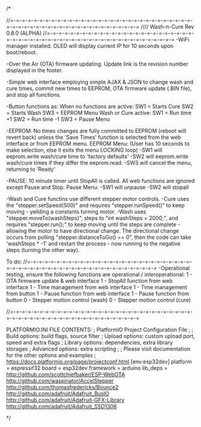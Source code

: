 /*

//=-=-=-=-=-=-=-=-=-=-=-=-=-=-=-=-=-=-=-=-=-=-=-=-=-=-=-=-=-=-=-=-=-=-=-=-=-=-=-=-=-=-=-=-=-=-=-=-=-=-=-=-=-=
//// Wash-n-Cure Rev 0.8.0 (ALPHA)
//=-=-=-=-=-=-=-=-=-=-=-=-=-=-=-=-=-=-=-=-=-=-=-=-=-=-=-=-=-=-=-=-=-=-=-=-=-=-=-=-=-=-=-=-=-=-=-=-=-=-=-=-=-=
-WiFi manager installed. OLED will display current IP for 10 seconds upon boot/reboot.

-Over the Air (OTA) firmware updating. Update link is the revision number displayed in the footer.

-Simple web interface employing simple AJAX & JSON to change wash and cure times, commit new times
 to EEPROM, OTA firmware update (.BIN file), and stop all functions.

-Button functions as:
         When no functions are active: SW1 = Starts Cure        SW2 = Starts Wash       SW3 = EEPROM Menu
         Wash or Cure active:          SW1 = Run time +1        SW2 = Run time -1       SW3 = Pause Menu

-EEPROM: No times changes are fully committed to EEPROM (reboot will revert back) unless the 'Save Times'
         function is selected from the web interface or from EEPROM menu.
         EEPROM Menu: (User has 10 seconds to make selection, else it exits the menu LOCKING loop)
        -SW1 will eeprom.write wash/cure time to 'factory defaults'
        -SW2 will eeprom.write wash/cure times if they differ the eeprom.read.
        -SW3 will cancel the menu, returning to 'Ready'

-PAUSE: 10 minute timer until StopAll is called. All web functions are ignored except Pause and Stop.
        Pause Menu:
        -SW1 will unpause
        -SW2 will stopall

-Wash and Cure functins use different stepper motor controls.
-Cure uses the "stepper.setSpeed(500)" and requires "stepper.runSpeed()" to keep moving - yeilding a
 constants turning motor.
-Wash uses "stepper.moveTo(washSteps)", steps to "int washSteps = 2000;", and requires
 "stepper.run();" to keep moving until the steps are complete - allowing the motor to have directional
 change. The directional change occurs from polling "stepper.distanceToGo() == 0", then the code can
 take 'washSteps * -1' and restart the process - now running to the negative steps (turning the other way).


To do:
//=-=-=-=-=-=-=-=-=-=-=-=-=-=-=-=-=-=-=-=-=-=-=-=-=-=-=-=-=-=-=-=-=-=-=-=-=-=-=-=-=-=-=-=-=-=-=-=-=-=-=-=-=-=
-Operational testing, ensure the following functions are operational / interoperational:
    1 - OTA firmware update & web interface
    1 - StopAll function from web interface
    1 - Time management from web interface
    1 - Time management from button
    1 - Pause function from web interface
    1 - Pause function from button
    0 - Stepper motion control (wash)
    0 - Stepper motion control (cure)

//=-=-=-=-=-=-=-=-=-=-=-=-=-=-=-=-=-=-=-=-=-=-=-=-=-=-=-=-=-=-=-=-=-=-=-=-=-=-=-=-=-=-=-=-=-=-=-=-=-=-=-=-=-=

PLATFORMIO.INI FILE CONTENTS:
; PlatformIO Project Configuration File
;
;   Build options: build flags, source filter
;   Upload options: custom upload port, speed and extra flags
;   Library options: dependencies, extra library storages
;   Advanced options: extra scripting
;
; Please visit documentation for the other options and examples
; https://docs.platformio.org/page/projectconf.html
[env:esp32dev]
platform = espressif32
board = esp32dev
framework = arduino
lib_deps =
        http://github.com/scottchiefbaker/ESP-WebOTA
        http://github.com/waspinator/AccelStepper
        http://github.com/thomasfredericks/Bounce2
        http://github.com/adafruit/Adafruit_BusIO
        http://github.com/adafruit/Adafruit-GFX-Library
        http://github.com/adafruit/Adafruit_SSD1306

*/
